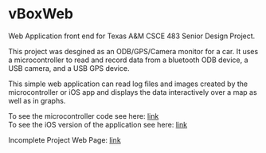 vBoxWeb
=======
Web Application front end for Texas A&M CSCE 483 Senior Design Project. 

This project was desgined as an ODB/GPS/Camera monitor for a car. It uses a microcontroller to read and record data from a bluetooth ODB device, a USB camera, and a USB GPS device.  

This simple web application can read log files and images created by the microcontroller or iOS app and displays the data interactively over a map as well as in graphs.  

To see the microcontroller code see here: [link](https://github.com/mxsmns/vBox)  
To see the iOS version of the application see here: [link](https://github.com/rlsanroman/vBoxiOS)  

Incomplete Project Web Page: [link](https://sites.google.com/a/tamu.edu/vbox/)
